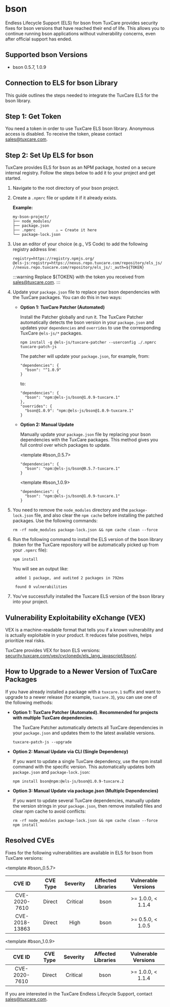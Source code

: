 # bson

Endless Lifecycle Support (ELS) for bson from TuxCare provides security fixes for bson versions that have reached their end of life. This allows you to continue running bson applications without vulnerability concerns, even after official support has ended.

## Supported bson Versions

* bson 0.5.7, 1.0.9

## Connection to ELS for bson Library

This guide outlines the steps needed to integrate the TuxCare ELS for the bson library.

## Step 1: Get Token

You need a token in order to use TuxCare ELS bson library. Anonymous access is disabled. To receive the token, please contact [sales@tuxcare.com](mailto:sales@tuxcare.com).

## Step 2: Set Up ELS for bson

TuxCare provides ELS for bson as an NPM package, hosted on a secure internal registry. Follow the steps below to add it to your project and get started.

1. Navigate to the root directory of your bson project.
2. Create a `.npmrc` file or update it if it already exists.

   **Example:**

   ```text
   my-bson-project/
   ├── node_modules/
   ├── package.json
   ├── .npmrc         ⚠️ ← Create it here
   └── package-lock.json
   ```

3. Use an editor of your choice (e.g., VS Code) to add the following registry address line:

   <CodeWithCopy>

   ```text
   registry=https://registry.npmjs.org/
   @els-js:registry=https://nexus.repo.tuxcare.com/repository/els_js/
   //nexus.repo.tuxcare.com/repository/els_js/:_auth=${TOKEN}
   ```

   </CodeWithCopy>

   :::warning
   Replace ${TOKEN} with the token you received from [sales@tuxcare.com](mailto:sales@tuxcare.com).
   :::

4. Update your `package.json` file to replace your bson dependencies with the TuxCare packages. You can do this in two ways:

   * **Option 1: TuxCare Patcher (Automated)**

     Install the Patcher globally and run it. The TuxCare Patcher automatically detects the bson version in your `package.json` and updates your `dependencies` and `overrides` to use the corresponding TuxCare `@els-js/*` packages.

     <CodeWithCopy>

     ```text
     npm install -g @els-js/tuxcare-patcher --userconfig ./.npmrc
     tuxcare-patch-js
     ```

     </CodeWithCopy>

     The patcher will update your `package.json`, for example, from:

     ```text
     "dependencies": {
       "bson": "^1.0.9"
     }
     ```

     to:

     ```text
     "dependencies": {
       "bson": "npm:@els-js/bson@1.0.9-tuxcare.1"
     },
     "overrides": {
       "bson@1.0.9": "npm:@els-js/bson@1.0.9-tuxcare.1"
     }
     ```
    
   * **Option 2: Manual Update**

     Manually update your `package.json` file by replacing your bson dependencies with the TuxCare packages. This method gives you full control over which packages to update.

     <TableTabs label="Choose bson version: " >

      <template #bson_0.5.7>

      <CodeWithCopy>

      ```text
      "dependencies": {
        "bson": "npm:@els-js/bson@0.5.7-tuxcare.1"
      }
      ```

      </CodeWithCopy>

      </template>

      <template #bson_1.0.9>

      <CodeWithCopy>

      ```text
      "dependencies": {
        "bson": "npm:@els-js/bson@1.0.9-tuxcare.1"
      }
      ```

      </CodeWithCopy>

      </template>

     </TableTabs>

5. You need to remove the `node_modules` directory and the `package-lock.json` file, and also clear the `npm cache` before installing the patched packages. Use the following commands:
   
   <CodeWithCopy>

   ```text
   rm -rf node_modules package-lock.json && npm cache clean --force
   ```

   </CodeWithCopy>

6. Run the following command to install the ELS version of the bson library (token for the TuxCare repository will be automatically picked up from your `.npmrc` file):

   <CodeWithCopy>

   ```text
   npm install
   ```

   </CodeWithCopy>

   You will see an output like:

   ```text
    added 1 package, and audited 2 packages in 792ms
    
    found 0 vulnerabilities
   ```

7. You've successfully installed the Tuxcare ELS version of the bson library into your project.

## Vulnerability Exploitability eXchange (VEX) 

VEX is a machine-readable format that tells you if a known vulnerability and is actually exploitable in your product. It reduces false positives, helps prioritize real risks.

TuxCare provides VEX for bson ELS versions: [security.tuxcare.com/vex/cyclonedx/els_lang_javascript/bson/](https://security.tuxcare.com/vex/cyclonedx/els_lang_javascript/bson/).

## How to Upgrade to a Newer Version of TuxCare Packages

If you have already installed a package with a `tuxcare.1` suffix and want to upgrade to a newer release (for example, `tuxcare.3`), you can use one of the following methods:

* **Option 1: TuxCare Patcher (Automated). Recommended for projects with multiple TuxCare dependencies.**

  The TuxCare Patcher automatically detects all TuxCare dependencies in your `package.json` and updates them to the latest available versions.

  <CodeWithCopy>

  ```text
  tuxcare-patch-js --upgrade
  ```

  </CodeWithCopy>

* **Option 2: Manual Update via CLI (Single Dependency)**

  If you want to update a single TuxCare dependency, use the npm install command with the specific version. This automatically updates both `package.json` and `package-lock.json`:

  <CodeWithCopy>

  ```text
  npm install bson@npm:@els-js/bson@1.0.9-tuxcare.2
  ```

  </CodeWithCopy>

* **Option 3: Manual Update via package.json (Multiple Dependencies)**

  If you want to update several TuxCare dependencies, manually update the version strings in your `package.json`, then remove installed files and clear npm cache to avoid conflicts:

  <CodeWithCopy>

  ```text
  rm -rf node_modules package-lock.json && npm cache clean --force
  npm install
  ```

  </CodeWithCopy>

## Resolved CVEs

Fixes for the following vulnerabilities are available in ELS for bson from TuxCare versions:

<TableTabs label="Choose bson version: " >

<template #bson_0.5.7>

| CVE ID         | CVE Type | Severity | Affected Libraries | Vulnerable Versions |
| :------------: | :------: |:--------:|:------------------:| :----------------: |
| CVE-2020-7610  | Direct   | Critical | bson               | >= 1.0.0, < 1.1.4 |
| CVE-2018-13863 | Direct   | High     | bson               | >= 0.5.0, < 1.0.5 |

  </template>

<template #bson_1.0.9>

| CVE ID         | CVE Type | Severity | Affected Libraries | Vulnerable Versions |
| :------------: | :------: |:--------:|:------------------:| :----------------: |
| CVE-2020-7610  | Direct   | Critical | bson               | >= 1.0.0, < 1.1.4 |

  </template>

</TableTabs>

If you are interested in the TuxCare Endless Lifecycle Support, contact [sales@tuxcare.com](mailto:sales@tuxcare.com).
